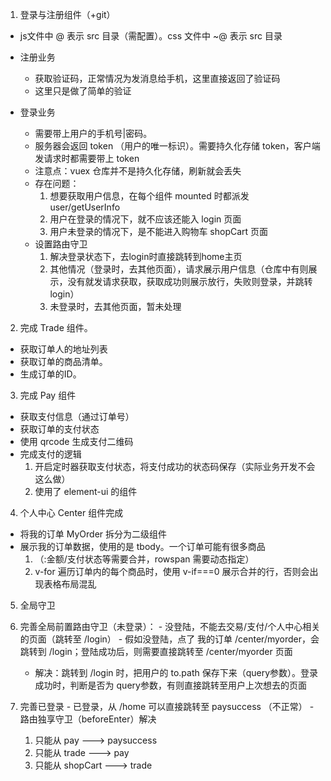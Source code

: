1. 登录与注册组件（+git）
  - js文件中 @ 表示 src 目录（需配置）。css 文件中 ~@ 表示 src 目录

  - 注册业务
    - 获取验证码，正常情况为发消息给手机，这里直接返回了验证码
    - 这里只是做了简单的验证
  
  - 登录业务
    - 需要带上用户的手机号|密码。
    - 服务器会返回 token （用户的唯一标识）。需要持久化存储 token，客户端发请求时都需要带上 token
    - 注意点：vuex 仓库并不是持久化存储，刷新就会丢失
    - 存在问题：
      1. 想要获取用户信息，在每个组件 mounted 时都派发 user/getUserInfo
      2. 用户在登录的情况下，就不应该还能入 login 页面
      3. 用户未登录的情况下，是不能进入购物车 shopCart 页面
    - 设置路由守卫
      1. 解决登录状态下，去login时直接跳转到home主页
      2. 其他情况（登录时，去其他页面），请求展示用户信息（仓库中有则展示，没有就发请求获取，获取成功则展示放行，失败则登录，并跳转login）
      3. 未登录时，去其他页面，暂未处理

2. 完成 Trade 组件。
  - 获取订单人的地址列表
  - 获取订单的商品清单。
  - 生成订单的ID。

3. 完成 Pay 组件
  - 获取支付信息（通过订单号）
  - 获取订单的支付状态
  - 使用 qrcode 生成支付二维码
  - 完成支付的逻辑
    1. 开启定时器获取支付状态，将支付成功的状态码保存（实际业务开发不会这么做）
    2. 使用了 element-ui 的组件

4. 个人中心 Center 组件完成
  - 将我的订单 MyOrder 拆分为二级组件
  - 展示我的订单数据，使用的是 tbody。一个订单可能有很多商品
    1. （:金额/支付状态等需要合并，rowspan 需要动态指定）
    2. v-for 遍历订单内的每个商品时，使用 v-if===0 展示合并的行，否则会出现表格布局混乱

5. 全局守卫
  1. 完善全局前置路由守卫（未登录）：
    - 没登陆，不能去交易/支付/个人中心相关的页面（跳转至 /login）
    - 假如没登陆，点了 我的订单 /center/myorder，会跳转到 /login；登陆成功后，则需要直接跳转至 /center/myorder 页面
      - 解决：跳转到 /login 时，把用户的 to.path 保存下来（query参数）。登录成功时，判断是否为 query参数，有则直接跳转至用户上次想去的页面

  2. 完善已登录
    - 已登录，从 /home 可以直接跳转至 paysuccess （不正常）
    - 路由独享守卫（beforeEnter）解决
      1. 只能从 pay ---> paysuccess
      2. 只能从 trade ---> pay
      3. 只能从 shopCart ---> trade